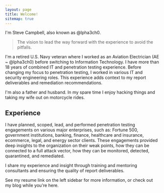 ```yaml
---
layout: page
title: Welcome!
sitemap: true
---
```


I'm Steve Campbell, also known as @lpha3ch0.

>The vision to lead the way forward with the experience to avoid the pitfalls.

I'm a retired U.S. Navy veteran where I worked as an Aviation Electrician (AE ~ @lpha3ch0) before switching to Information Technology. I have more than 18 years of combined IT and penetration testing experience. Before changing my focus to penetration testing, I worked in various IT and security engineering roles. This experience adds context to my report deliverables and remediation recommendations.

I'm also a father and husband. In my spare time I enjoy hacking things and taking my wife out on motorcycle rides.
## Experience
I have planned, scoped, lead, and performed penetration testing engagements on various major enterprises, such as: Fortune 500, government institutions, banking, finance, healthcare and insurance, ecommerce, legal, and energy sector clients. These engagements provided deep insights to the organization on their weak points, how they can be connected to a full attack vector, how they can be monitored, detected, quarantined, and remediated.

I share my experience and insight through training and mentoring consultants and ensuring the quality of report deliverables.

See my resume link on the left sidebar for more information, or check out my blog while you're here.
